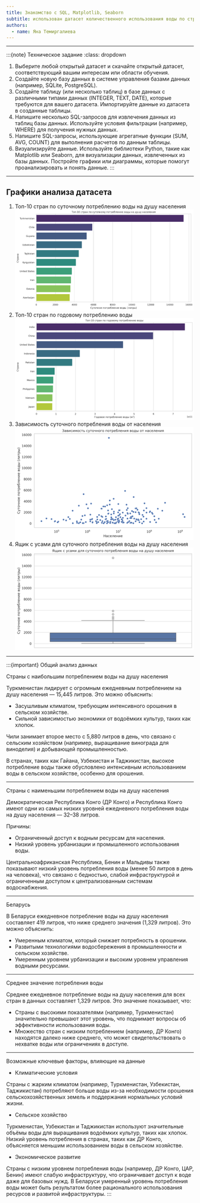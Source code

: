```yaml
---
title: Знакомство с SQL, Matplotlib, Seaborn
subtitle: использован датасет количественного использования воды по странам
authors:
  - name: Яна Темиргалиева
---
```

---
:::{note} Техническое задание
:class: dropdown
1. Выберите любой открытый датасет и скачайте открытый датасет, соответствующий вашим интересам или области обучения.
2. Создайте новую базу данных в системе управления базами данных (например, SQLite, PostgreSQL).
3. Создайте таблицу (или несколько таблиц) в базе данных с различными типами данных (INTEGER, TEXT, DATE), которые требуются для вашего датасета. Импортируйте данные из датасета в созданные таблицы.
4. Напишите несколько SQL-запросов для извлечения данных из таблиц базы данных. Используйте условия фильтрации (например, WHERE) для получения нужных данных.
5. Напишите SQL-запросы, использующие агрегатные функции (SUM, AVG, COUNT) для выполнения расчетов по данным таблицы.
6. Визуализируйте данные. Используйте библиотеки Python, такие как Matplotlib или Seaborn, для визуализации данных, извлеченных из базы данных. Постройте графики или диаграммы, которые помогут проанализировать и понять данные.
:::
---
Графики анализа датасета
---
1. Топ-10 стран по суточному потреблению воды на душу населения
![Топ-10 стран по суточному потреблению воды на душу населения](public/top_10_water_usage_daily.png)
2. Топ-10 стран по годовому потреблению воды
![Топ-10 стран по годовому потреблению водыя](public/top_10_water_usage_yearly.png)
3. Зависимость суточного потребления воды от населения
![Зависимость суточного потребления воды от населения](public/dependence_of_daily_water_consumption.png)
4. Ящик с усами для суточного потребления воды на душу населения
![Ящик с усами для суточного потребления воды на душу населения](public/boxplot_for_daily_water_consumption.png)
---


:::{important} Общий анализ данных

Страны с наибольшим потреблением воды на душу населения

Туркменистан лидирует с огромным ежедневным потреблением на душу населения — 15,445 литров. Это можно объяснить:
- Засушливым климатом, требующим интенсивного орошения в сельском хозяйстве.
- Сильной зависимостью экономики от водоёмких культур, таких как хлопок.

Чили занимает второе место с 5,880 литров в день, что связано с сельским хозяйством (например, выращивание винограда для виноделия) и добывающей промышленностью.

В странах, таких как Гайана, Узбекистан и Таджикистан, высокое потребление воды также обусловлено интенсивным использованием воды в сельском хозяйстве, особенно для орошения.

---
Страны с наименьшим потреблением воды на душу населения

Демократическая Республика Конго (ДР Конго) и Республика Конго имеют одни из самых низких уровней ежедневного потребления воды на душу населения — 32–38 литров.

Причины:

- Ограниченный доступ к водным ресурсам для населения.
- Низкий уровень урбанизации и промышленного использования воды.

Центральноафриканская Республика, Бенин и Мальдивы также показывают низкий уровень потребления воды (менее 50 литров в день на человека), что связано с бедностью, слабой инфраструктурой и ограниченным доступом к централизованным системам водоснабжения.

---

Беларусь

В Беларуси ежедневное потребление воды на душу населения составляет 419 литров, что ниже среднего значения (1,329 литров). Это можно объяснить:
- Умеренным климатом, который снижает потребность в орошении.
- Развитыми технологиями водосбережения в промышленности и сельском хозяйстве.
- Умеренным уровнем урбанизации и высоким уровнем управления водными ресурсами.

---

 Среднее значение потребления воды

Среднее ежедневное потребление воды на душу населения для всех стран в данных составляет 1,329 литров. Это значение показывает, что:
- Страны с высокими показателями (например, Туркменистан) значительно превышают этот уровень, что поднимает вопросы об эффективности использования воды.
- Множество стран с низким потреблением (например, ДР Конго) находятся далеко ниже среднего, что может свидетельствовать о нехватке воды или ограничениях в доступе.

---
 Возможные ключевые факторы, влияющие на данные
- Климатические условия

Страны с жарким климатом (например, Туркменистан, Узбекистан, Таджикистан) потребляют больше воды из-за необходимости орошения сельскохозяйственных земель и поддержания нормальных условий жизни.
- Сельское хозяйство

Туркменистан, Узбекистан и Таджикистан используют значительные объёмы воды для выращивания водоёмких культур, таких как хлопок.
Низкий уровень потребления в странах, таких как ДР Конго, объясняется меньшим использованием воды в сельском хозяйстве.
- Экономическое развитие

Страны с низким уровнем потребления воды (например, ДР Конго, ЦАР, Бенин) имеют слабую инфраструктуру, что ограничивает доступ к воде даже для базовых нужд.
В Беларуси умеренный уровень потребления воды может быть результатом более рационального использования ресурсов и развитой инфраструктуры.
:::

<!-- Шаг 1: Создание новой базы данных
CREATE DATABASE water_using_data;
Шаг 2: Подключение к новой базе данных
USE water_using_data;
Шаг 3: Создание таблицы для хранения данных из CSV-файла
CREATE TABLE water_usage (
    country VARCHAR(255),
    yearly_water_used DECIMAL(20, 2),
    daily_water_used_per_capita DECIMAL(20, 2),
    population INT
);
ШАГ 4. Импорт данных
LOAD DATA INFILE '/var/lib/mysql-files/water_use_by_country_cleaned.csv'
INTO TABLE water_usage
FIELDS TERMINATED BY ',' 
ENCLOSED BY '"' 
LINES TERMINATED BY '\n'
IGNORE 1 ROWS; -->
